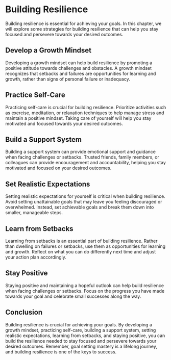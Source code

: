 Building Resilience
====================================================================

Building resilience is essential for achieving your goals. In this chapter, we will explore some strategies for building resilience that can help you stay focused and persevere towards your desired outcomes.

Develop a Growth Mindset
------------------------

Developing a growth mindset can help build resilience by promoting a positive attitude towards challenges and obstacles. A growth mindset recognizes that setbacks and failures are opportunities for learning and growth, rather than signs of personal failure or inadequacy.

Practice Self-Care
------------------

Practicing self-care is crucial for building resilience. Prioritize activities such as exercise, meditation, or relaxation techniques to help manage stress and maintain a positive mindset. Taking care of yourself will help you stay motivated and focused towards your desired outcomes.

Build a Support System
----------------------

Building a support system can provide emotional support and guidance when facing challenges or setbacks. Trusted friends, family members, or colleagues can provide encouragement and accountability, helping you stay motivated and focused on your desired outcomes.

Set Realistic Expectations
--------------------------

Setting realistic expectations for yourself is critical when building resilience. Avoid setting unattainable goals that may leave you feeling discouraged or overwhelmed. Instead, set achievable goals and break them down into smaller, manageable steps.

Learn from Setbacks
-------------------

Learning from setbacks is an essential part of building resilience. Rather than dwelling on failures or setbacks, use them as opportunities for learning and growth. Reflect on what you can do differently next time and adjust your action plan accordingly.

Stay Positive
-------------

Staying positive and maintaining a hopeful outlook can help build resilience when facing challenges or setbacks. Focus on the progress you have made towards your goal and celebrate small successes along the way.

Conclusion
----------

Building resilience is crucial for achieving your goals. By developing a growth mindset, practicing self-care, building a support system, setting realistic expectations, learning from setbacks, and staying positive, you can build the resilience needed to stay focused and persevere towards your desired outcomes. Remember, goal setting mastery is a lifelong journey, and building resilience is one of the keys to success.
